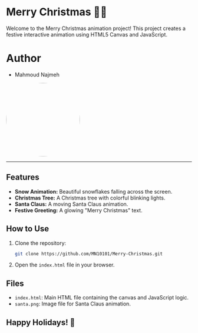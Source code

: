 
# Merry Christmas 🎄🎅

Welcome to the Merry Christmas animation project! This project creates a festive interactive animation using HTML5 Canvas and JavaScript.

# Author
-  Mahmoud Najmeh


<img src="https://avatars.githubusercontent.com/u/78208459?u=c3f9c7d6b49fc9726c5ea8bce260656bcb9654b3&v=4" width="200px" style="border-radius: 50%;">

---

## Features
- **Snow Animation:** Beautiful snowflakes falling across the screen.
- **Christmas Tree:** A Christmas tree with colorful blinking lights.
- **Santa Claus:** A moving Santa Claus animation.
- **Festive Greeting:** A glowing "Merry Christmas" text.

## How to Use
1. Clone the repository:
   ```bash
   git clone https://github.com/MN10101/Merry-Christmas.git
   ```
2. Open the `index.html` file in your browser.

## Files
- `index.html`: Main HTML file containing the canvas and JavaScript logic.
- `santa.png`: Image file for Santa Claus animation.


## Happy Holidays! 🎉





